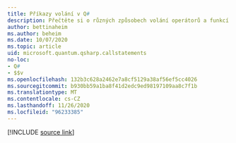 ```yaml
---
title: Příkazy volání v Q#
description: Přečtěte si o různých způsobech volání operátorů a funkcí v Q# programovacím jazyce.
author: bettinaheim
ms.author: beheim
ms.date: 10/07/2020
ms.topic: article
uid: microsoft.quantum.qsharp.callstatements
no-loc:
- Q#
- $$v
ms.openlocfilehash: 132b3c628a2462e7a8cf5129a38af56ef5cc4026
ms.sourcegitcommit: b930bb59a1ba8f41d2edc9ed98197109aa8c7f1b
ms.translationtype: MT
ms.contentlocale: cs-CZ
ms.lasthandoff: 11/26/2020
ms.locfileid: "96233385"
---
```

<!---
# Call statements in Q#
-->

[!INCLUDE [source link](~/includes/qsharp-language/Specifications/Language/2_Statements/CallStatements.md)]

